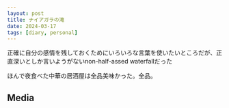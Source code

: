 ```yaml
---
layout: post
title: ナイアガラの滝
date: 2024-03-17
tags: [diary, personal]
---
```


正確に自分の感情を残しておくためにいろいろな言葉を使いたいところだが、正直深いとしか言いようがないnon-half-assed waterfallだった

ほんで夜食べた中華の居酒屋は全品美味かった。全品。
## Media

<div style="display: flex; flex-wrap: wrap; gap: 10px;"><img src="https://lh3.googleusercontent.com/lr/AAJ1LKeYGNyg3kjr0Z3k1_44ueGz7JfW1i2U2JWFy5QV9vXnsCLYVI0A17T1tHQgaonfiRUW-bxQsEENK8MAuiRM04QGj61vV1UlTgjipq2aJkFeyk8QMrcqG-yiX5zDk7RzZNFlg9C-6RwGl7WKsEHJaFBrsVYwVaHNYFJ8HdiCN7MHTyrORwxWLEbZHGWzFuYKj0UG5gPSPai1OnSOCCGgrcaxPLvZkxVffybcH-I5BnAaRKeG7mGayysWfVsFjK6xPPMT1grhhsSGdMCv9vS48vXTqKl8XmiJKceYCAlAJMxEeU6FuKEJWywX0JP42X1ldQ6zCg7S3GXVAudb4PR6Vz3H7C9XDW_agQu8jyLsMpjuOAHCFyM-H8c-iOOblnS2upznue1EW4v6EoQJH20DW9S0cr-k-1bqXggnh1pAhqsSTEUPPzvKZSp52hy5KbGWvelB-W5Hf-urcWTZUD0Elf2MY9s7p2AxZ043-vjYuiEfa2JZ2ynYwbtlwTS4lwWWHidZyNDgBzN6mvDwvOwEyA5yDqtxCNUA_2_E5EQTHWWUhER3NwK3ES4YTR1qCIMpHEVmXxMOr_xbvE9Yqb7W4U2duH-GgvcZqJpJspLYW9rTldIfn1HgMSPShjFivfElJFygJjctlXlqIim5uIP_kJ8nZyKxxTkWycVcqFo3y9gGvJPSqWk0b4yX5FulkX-IHKzPdb5vAR7GYPd4ZaSSfj935AoGX9i3XKjMS5UYsh_ZP4q-8SaWNzfmxZVQMyHlZj5S2K9Nhq7cZbntkCC0HB9VqJm3zFxy8uIIXSZgC48kH0371CCvbMmYzs5wN-uFj67MoFK6sH_7QTohFu9G4_7YF8zdetCk-lsWONenllv9bzsmfqBt2Aul2GcCJ0AU6zRvYMeYtHQlJre67WiwOvgb_u9d3s5N7Cg3ebUef0q2gtZ1_NnV16kqSQDV9GgpW7wXpfQ" alt="" style="max-width: 100%; height: auto;"><br> <img src="https://lh3.googleusercontent.com/lr/AAJ1LKc45r9uf-iS-Y1WjXYb5IWxrj_uEOeI3VfbxZqZwXHi_o30K5DksXnuFEqTE6_U4ElEUY0Sjym6xV3WxdeyRzOWy-UsHcWXO26tP7Bf3qCO3KdIotvoTx6MnIG4Eq_vdytO5F0HrsAjyUOn3tQeInB_nYp2vLGCpNuJd8Zok7vlu-01Zph4kNXsxr1IVTMA268JjWTyLK6q7ShKata9ZOlagOvI1Q4BSbG3d4zeKBa886jNRr1oxO7sucmgmLEc0Fpj_xvkJlfl8Io99hjHJ7-exoJfZHX_tETfD716OHRd2Id_8re0XIdv2uuGuabeZmTKkK7nXm44Amnt09f-qegb7jurplJX9bjVa4DtTgC0fU6DBF5Y6ffBDEIctXBJZQo_5NYFRpCDEj-D6lp6hMnZAsV2xEMVmeGhZaKS82Aw9jriVavqsiAfi-1xID5MSZXoepZVLVbAjPbbIXCNaYYL4jFBHdcMhWV7Haq32CuMSvT1CvCg473AQyVvo8NjpMKiT9_nmRxHBZbh4FQf7eYczEMhuqECG0Bv_LR7WYZrmKtUTfTUoCvHvzoRtbhswini_ShZt4ucZ9fVZwVscvp_UFauUrbCee9tLFGzjO3g14QfjnJyhSNsgMdXbraJsP22Axzmc6yDOvyLXCvKRyWk51XqHwLfvNlUVjEe-Bz2BEJNgXsa8QDH8Ue8uu9k5jD23zcsVe_sN0KM2mlHaC0Mkmaz9OX-5QAVcnsIPr-ya3PKUoxroVhfEu0BTtWw91wZbvVUwjOY21yoJgKTJ7icGlQORKwU-ThGmH3vqFaN2brtrCfppo56eWAbtfWbmi68fzcVoe-7_SGkDTkwpk5Dll_aK__8riC3qPrFflJlVry-FitxrVTvjEHU3Dx6tOsog_rJv1kpqwVtEkRSQ0k_SEFr38hOw1E1lWgmZ0LtIbs04-zbNgZzZ6cztdZdGbmCjB8" alt="" style="max-width: 100%; height: auto;"><br> <img src="https://lh3.googleusercontent.com/lr/AAJ1LKd7vbo81v-NJ0qlE3QLkP2wAhSHUOlRfRO57-Xp2kyYkhFhID8uCKAwNqAaaYsMfWwyrtRhqGjgNdIEsqH9HhJwlQi2iXTw--fhQVo6Fa3CPLlvS0jlDiQTJkin8tOu0BCNy2OenuL5AFaVgEqPF57J5MIoODXiv4yYtxIe4lFTIUUWy28-TMjpAIzPjDrWfcmRpdu-E-gstIza-FGyD9A_xEoM4kH7U4T10LiylqVt1kQNPlanblG45yWoff_su7EITtqmEPNpLsptdsd6o4aB0KjnHDYOQe1BnDTOHNWORK-hlYzxV1rlCRp3VkQ-SrAc3EhnCXjvfMnNfoUAOnkdV_jzoHMat-a39ChNzMclwgAAZh9rZC4Y2bkxdvTNqwPY7NxOFLC3z5vBbb5CmfOrE5qLp5i2c4Lm2oXlkY-hFsraxru4DS8IDgrBHvx4hIldDZOVUlThjDBBhHuiSpIWAxokab_ruWgj5Y8d1XyBKLh9YYZVFGM5K_I4AgGL3fIVhtFKpH9O6CQbHuZhCU_5-lJVoj51GlHyfXiHJLSUXR9vxZkt2aAlYEMBtUcbOPZWK1oIyGKcFxQqV0eZ2AHQ2pmsZ717cq-7PYA2MSJqUTfm1KTHuCGyV-HAreCKCImt7YcXaR-CssRZsJbaUc28GLdtTlJ6tPFq1cOW1XeqStChzKuGEqx4So9huW7M9s12ChhqMaT_cWj9-sOtii-5Ou82SUMyAiwVpMbt0iLSoOtMn6M6w2FNU1Jgs8OjJ-byp89T44ghYnurSaCJz1m6x6fOTcrtJ5EfDoNlCW_gXP7BiVEzaCoXNee9_GTDkZ9ZaPpIQSS3td9RdPK1oJI0arDXHh4kTvjNI6H7_thaIauOj9o_-a7mUFdG1-f4KpAN8b1sb4dmEJ7MiCuSl3M2Ij123iQ-uUtdllwfEVJ_U76XJju_ftUZV7JjunSfgmZJLYE" alt="" style="max-width: 100%; height: auto;"><br></div>
